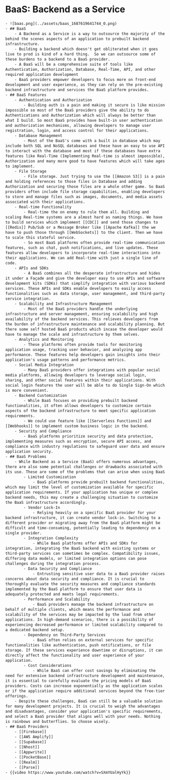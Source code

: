 # BaaS: Backend as a Service
	- ![baas.png](../assets/baas_1687619641744_0.png)
	- ## BaaS
		- A Backend as a Service is a way to outsource the majority of the behind the scenes aspects of an application to prebuilt backend infrastructure.
		- Building a backend which doesn't get obliterated when it goes live to prod is kind of a hard thing.  So we can outsource some of these burdens to a backend to a BaaS provider.
		- A BaaS will be a comprehensive suite of tools like Authentication, Authorization, Database, Real-Time, API, and other required application development
		- BaaS providers empower developers to focus more on front-end development and user experience, as they can rely on the pre-existing backend infrastructure and services the BaaS platform provides.
	- ## BaaS Features
		- Authentication and Authorization
			- Building auth is a pain and making it secure is like mission impossible so most of the BaaS providers give the ability to do Authentications and Authorization which will always be better than what I build. So most BaaS provides have built-in user authentication and authorization mechanisms, allowing developers to manage user registration, login, and access control for their applications.
		- Database Management
			- Most of the BaaS's come with a built in database which may include both SQL and NoSQL databases and these have an easy to use API to interact with the database and most if these databases have extra features like Real-Time (Implementing Real-time is almost impossible), Authorization and many more good to have features which will take ages to implement.
		- File Storage
			- File storage. Just trying to use the [[Amazon S3]] is a pain and holding references to those files in Database and adding Authorization and securing those files are a whole other game. So BaaS providers often include file storage capabilities, enabling developers to store and manage files such as images, documents, and media assets associated with their applications.
		- Real-time Functionality
			- Real-time the on enemy to rule them all. Building and scaling Real-time systems are a almost hard as naming things. We have to build services which implement [[CDC]] and send those changes to [[Redis]] Pub/Sub or a Message Broker like [[Apache Kafka]] the we have to push those through [[WebSockets]] to the client. Then we have to scale this stateful service.
			- So most BaaS platforms often provide real-time communication features, such as chat, push notifications, and live updates. These features allow developers to incorporate real-time interactions into their applications. We can add Real-time with just a single line of code.
		- APIs and SDKs
			- A BaaS combines all the desperate infrastructure and hides it under a Façade and give the developer easy to use APIs and software development kits (SDKs) that simplify integration with various backend services. These APIs and SDKs enable developers to easily access functionalities such as data storage, user management, and third-party service integration.
		- Scalability and Infrastructure Management
			- Most of the BaaS providers handle the underlying infrastructure and server management, ensuring scalability and high availability of the backend services. This relieves developers from the burden of infrastructure maintenance and scalability planning. But there some self hosted BaaS products which incase the developer would have to manage the scale and infrastructure by them selves.
		- Analytics and Monitoring
			- These platforms often provide tools for monitoring application usage, tracking user behavior, and analyzing app performance. These features help developers gain insights into their application's usage patterns and performance metrics.
		- Social Media Integration
			- Many BaaS providers offer integrations with popular social media platforms, allowing developers to leverage social login, sharing, and other social features within their applications. With social login features the user will be able to do Single Sign-On which is more convenient.
		- Backend Customization
			- While BaaS focuses on providing prebuilt backend functionalities, it often allows developers to customize certain aspects of the backend infrastructure to meet specific application requirements.
			- We could use feature like [[Serverless Functions]] and [[Webhooks]] to implement custom business logic in the backend.
		- Security and Compliance
			- BaaS platforms prioritize security and data protection, implementing measures such as encryption, secure API access, and compliance with industry regulations to safeguard user data and ensure application security.
	- ## BaaS Problems
		- While Backend as a Service (BaaS) offers numerous advantages, there are also some potential challenges or drawbacks associated with its use. These are some of the problems that can arise when using BaaS
			- Limited Customization
				- BaaS platforms provide prebuilt backend functionalities, which may limit the level of customization available for specific application requirements. If your application has unique or complex backend needs, this may create a challenging situation to customize the BaaS infrastructure accordingly.
			- Vendor Lock-In
				- Relying heavily on a specific BaaS provider for your backend infrastructure, it can create vendor lock-in. Switching to a different provider or migrating away from the BaaS platform might be difficult and time-consuming, potentially leading to dependency on a single provider.
			- Integration Complexity
				- While BaaS platforms offer APIs and SDKs for integration, integrating the BaaS backend with existing systems or third-party services can sometimes be complex. Compatibility issues, differing data models, or limited integration options can pose challenges during the integration process.
			- Data Security and Compliance
				- Entrusting sensitive user data to a BaaS provider raises concerns about data security and compliance. It is crucial to thoroughly evaluate the security measures and compliance standards implemented by the BaaS platform to ensure that user data is adequately protected and meets legal requirements.
			- Performance and Scalability
				- BaaS providers manage the backend infrastructure on behalf of multiple clients, which means the performance and scalability of the services may be impacted by the load from other applications. In high-demand scenarios, there is a possibility of experiencing decreased performance or limited scalability compared to a dedicated backend setup.
			- Dependency on Third-Party Services
				- BaaS often relies on external services for specific functionalities like authentication, push notifications, or file storage. If these services experience downtime or disruptions, it can directly affect the functionality and user experience of your application.
			- Cost Considerations
				- While BaaS can offer cost savings by eliminating the need for extensive backend infrastructure development and maintenance, it is essential to carefully evaluate the pricing models of BaaS providers. Costs can increase exponentially as the application scales or if the application require additional services beyond the free-tier offerings.
		- Despite these challenges, BaaS can still be a valuable solution for many development projects. It is crucial to weigh the advantages and disadvantages, consider your application's specific requirements, and select a BaaS provider that aligns well with your needs. Nothing is rainbows and butterflies. So choose wisely.
	- ## BaaS Providers
		- [[Firebase]]
		- [[AWS Amplify]]
		- [[Supabase]]
		- [[Nhost]]
		- [[Appwrite]]
		- [[PocketBase]]
		- [[Realm]]
		- [[Parse]]
	- {{video https://www.youtube.com/watch?v=SXmYUalHyYk}}